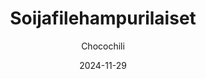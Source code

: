 ---
title: "Soijafilehampurilaiset"
image: "https://vegaanibotti.lauravuo.me/2024/11/2024-11-29_small.png"
date: 2024-11-29
receipt_url: "https://chocochili.net/2013/05/soijafilehampurilaiset/"
author: "Chocochili"
---